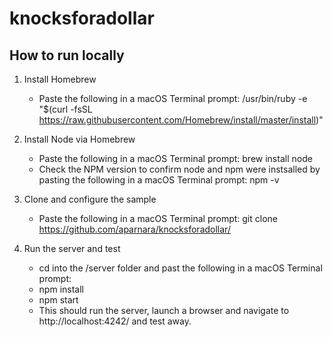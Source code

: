 # knocksforadollar

## How to run locally

1. Install Homebrew
    - Paste the following in a macOS Terminal prompt: /usr/bin/ruby -e "$(curl -fsSL https://raw.githubusercontent.com/Homebrew/install/master/install)"

2. Install Node via Homebrew
    - Paste the following in a macOS Terminal prompt: brew install node
    - Check the NPM version to confirm node and npm were instsalled by pasting the following in a macOS Terminal prompt: npm -v

3. Clone and configure the sample 
    - Paste the following in a macOS Terminal prompt: git clone https://github.com/aparnara/knocksforadollar/

4. Run the server and test 
    - cd into the /server folder and past the following in a macOS Terminal prompt: 
    - npm install
    - npm start
    - This should run the server, launch a browser and navigate to http://localhost:4242/ and test away. 
